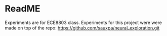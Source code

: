 # ReadME

Experiments are for ECE8803 class. Experiments for this project were were made on top of the repo: 
https://github.com/sauxpa/neural_exploration.git
